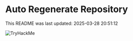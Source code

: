 # Auto Regenerate Repository

This README was last updated: 2025-03-28 20:51:12

 ![TryHackMe](https://tryhackme.com/badge/533634)
